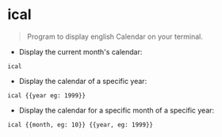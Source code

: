 # ical

> Program to display english Calendar on your terminal.

- Display the current month's calendar:

`ical`

- Display the calendar of a specific year:

`ical {{year eg: 1999}}`

- Display the calendar for a specific month of a specific year:

`ical {{month, eg: 10}} {{year, eg: 1999}}`
